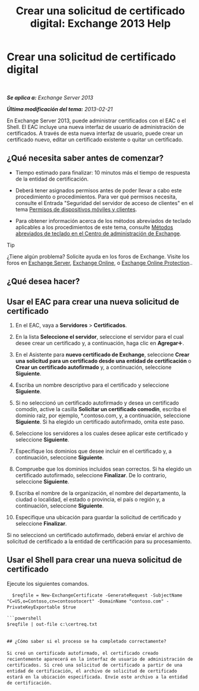 ﻿---
title: 'Crear una solicitud de certificado digital: Exchange 2013 Help'
TOCTitle: Crear una solicitud de certificado digital
ms:assetid: efb00de7-070b-46bf-a2fc-00d07ae085c1
ms:mtpsurl: https://technet.microsoft.com/es-es/library/Bb125165(v=EXCHG.150)
ms:contentKeyID: 52062075
ms.date: 05/22/2018
mtps_version: v=EXCHG.150
ms.translationtype: MT
---

# Crear una solicitud de certificado digital

 

_**Se aplica a:** Exchange Server 2013_

_**Última modificación del tema:** 2013-02-21_

En Exchange Server 2013, puede administrar certificados con el EAC o el Shell. El EAC incluye una nueva interfaz de usuario de administración de certificados. A través de esta nueva interfaz de usuario, puede crear un certificado nuevo, editar un certificado existente o quitar un certificado.

## ¿Qué necesita saber antes de comenzar?

  - Tiempo estimado para finalizar: 10 minutos más el tiempo de respuesta de la entidad de certificación.

  - Deberá tener asignados permisos antes de poder llevar a cabo este procedimiento o procedimientos. Para ver qué permisos necesita, consulte el Entrada "Seguridad del servidor de acceso de clientes" en el tema [Permisos de dispositivos móviles y clientes](clients-and-mobile-devices-permissions-exchange-2013-help.md).

  - Para obtener información acerca de los métodos abreviados de teclado aplicables a los procedimientos de este tema, consulte [Métodos abreviados de teclado en el Centro de administración de Exchange](keyboard-shortcuts-in-the-exchange-admin-center-exchange-online-protection-help.md).


> [!TIP]
> ¿Tiene algún problema? Solicite ayuda en los foros de Exchange. Visite los foros en <A href="https://go.microsoft.com/fwlink/p/?linkid=60612">Exchange Server</A>, <A href="https://go.microsoft.com/fwlink/p/?linkid=267542">Exchange Online</A>, o <A href="https://go.microsoft.com/fwlink/p/?linkid=285351">Exchange Online Protection</A>..



## ¿Qué desea hacer?

## Usar el EAC para crear una nueva solicitud de certificado

1.  En el EAC, vaya a **Servidores** \> **Certificados**.

2.  En la lista **Seleccione el servidor**, seleccione el servidor para el cual desee crear un certificado y, a continuación, haga clic en **Agregar**![Agregar icono](images/JJ218640.c1e75329-d6d7-4073-a27d-498590bbb558(EXCHG.150).gif "Agregar icono").

3.  En el Asistente para **nuevo certificado de Exchange**, seleccione **Crear una solicitud para un certificado desde una entidad de certificación** o **Crear un certificado autofirmado** y, a continuación, seleccione **Siguiente**.

4.  Escriba un nombre descriptivo para el certificado y seleccione **Siguiente**.

5.  Si no seleccionó un certificado autofirmado y desea un certificado comodín, active la casilla **Solicitar un certificado comodín**, escriba el dominio raíz, por ejemplo, \*.contoso.com, y, a continuación, seleccione **Siguiente**. Si ha elegido un certificado autofirmado, omita este paso.

6.  Seleccione los servidores a los cuales desee aplicar este certificado y seleccione **Siguiente**.

7.  Especifique los dominios que desee incluir en el certificado y, a continuación, seleccione **Siguiente**.

8.  Compruebe que los dominios incluidos sean correctos. Si ha elegido un certificado autofirmado, seleccione **Finalizar**. De lo contrario, seleccione **Siguiente**.

9.  Escriba el nombre de la organización, el nombre del departamento, la ciudad o localidad, el estado o provincia, el país o región y, a continuación, seleccione **Siguiente**.

10. Especifique una ubicación para guardar la solicitud de certificado y seleccione **Finalizar**.

Si no seleccionó un certificado autofirmado, deberá enviar el archivo de solicitud de certificado a la entidad de certificación para su procesamiento.

## Usar el Shell para crear una nueva solicitud de certificado

Ejecute los siguientes comandos.
  ```
    $reqfile = New-ExchangeCertificate -GenerateRequest -SubjectName "C=US,o=Contoso,cn=contosotocert" -DomainName "contoso.com" -PrivateKeyExportable $true
  ```
  ```
```powershell
$reqfile | out-file c:\certreq.txt
```
  ```
  
## ¿Cómo saber si el proceso se ha completado correctamente?

Si creó un certificado autofirmado, el certificado creado recientemente aparecerá en la interfaz de usuario de administración de certificados. Si creó una solicitud de certificado a partir de una entidad de certificación, el archivo de solicitud de certificado estará en la ubicación especificada. Envíe este archivo a la entidad de certificación.

